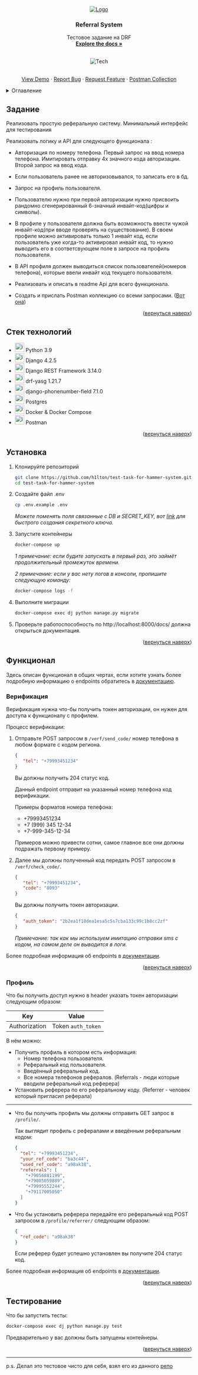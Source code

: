 <a name="readme-top"></a>
<br>
<div align="center">
  <a href="https://github.com/h1lton/test-task-for-hammer-system">
    <img src="https://img.icons8.com/?size=80&id=rT0QUnswQvfg&format=png" alt="Logo">
  </a>
  <h3>Referral System</h3>
  <p>
    Тестовое задание на DRF
    <br>
    <a href="https://github.com/h1lton/test-task-for-hammer-system"><strong>Explore the docs »</strong></a>
    <br>
    <br>
  </p>

  <img src="https://skillicons.dev/icons?i=py,django,postgres,docker,postman&theme=light" alt="Tech">

  <p>
    <br>
    <a href="https://github.com/h1lton/test-task-for-hammer-system">View Demo</a>
    ·
    <a href="https://github.com/h1lton/test-task-for-hammer-system/issues">Report Bug</a>
    ·
    <a href="https://github.com/h1lton/test-task-for-hammer-system/issues">Request Feature</a>
    ·
    <a href="https://documenter.getpostman.com/view/29629600/2s9YJhxfiX">Postman Collection</a>
  </p>
</div>


<details>
  <summary>Оглавление</summary>
  <ol>
    <li><a href="#задание">Задание</a></li>
    <li><a href="#стек-технологий">Стек технологий</a></li>
    <li><a href="#установка">Установка</a></li>
    <li>
      <a href="#функционал">Функционал</a>
      <ul>
        <li><a href="#верификация">Верификация</a></li>
        <li><a href="#профиль">Профиль</a></li>
      </ul>
    </li>
    <li><a href="#тестирование">Тестирование</a></li>
    <li><a href="#примечание">Примечание</a></li>
  </ol>
</details>

## Задание

Реализовать простую реферальную систему. Минимальный интерфейс для тестирования

Реализовать логику и API для следующего функционала :

- Авторизация по номеру телефона. Первый запрос на ввод номера телефона.
  Имитировать отправку 4х значного кода авторизации. Второй запрос на ввод кода.

- Если пользователь ранее не авторизовывался, то записать его в бд.

- Запрос на профиль пользователя.

- Пользователю нужно при первой авторизации нужно присвоить рандомно сгенерированный
  6-значный инвайт-код(цифры и символы).

- В профиле у пользователя должна быть возможность ввести чужой инвайт-код(при вводе проверять на существование).
  В своем профиле можно активировать только 1 инвайт код, если пользователь уже когда-то активировал инвайт код,
  то нужно выводить его в соответсвующем поле в запросе на профиль пользователя.

- В API профиля должен выводиться список пользователей(номеров телефона),
  которые ввели инвайт код текущего пользователя.

- Реализовать и описать в readme Api для всего функционала.

- Создать и прислать Postman коллекцию со всеми запросами. ([Вот она](https://documenter.getpostman.com/view/29629600/2s9YJhxfiX))

<p align="right">(<a href="#readme-top">вернуться наверх</a>)</p>

## Стек технологий

- <img src="https://skillicons.dev/icons?i=py&theme=light" alt="icon" style="width: 25px"> Python 3.9
- <img src="https://skillicons.dev/icons?i=django&theme=light" alt="icon" style="width: 25px"> Django 4.2.5
- <img src="https://skillicons.dev/icons?i=django&theme=light" alt="icon" style="width: 25px"> Django REST Framework 3.14.0
- <img src="https://skillicons.dev/icons?i=django&theme=light" alt="icon" style="width: 25px"> drf-yasg 1.21.7
- <img src="https://skillicons.dev/icons?i=django&theme=light" alt="icon" style="width: 25px"> django-phonenumber-field 7.1.0
- <img src="https://skillicons.dev/icons?i=postgres&theme=light" alt="icon" style="width: 25px"> Postgres
- <img src="https://skillicons.dev/icons?i=docker&theme=light" alt="icon" style="width: 25px"> Docker & Docker Compose
- <img src="https://skillicons.dev/icons?i=postman&theme=light" alt="icon" style="width: 25px"> Postman

<p align="right">(<a href="#readme-top">вернуться наверх</a>)</p>

## Установка

1. Клонируйте репозиторий
   ```sh
   git clone https://github.com/h1lton/test-task-for-hammer-system.git
   cd test-task-for-hammer-system
   ```
2. Создайте файл .env
   ```sh
   cp .env.example .env
   ```
   _Можете поменять поля связанные с DB и SECRET_KEY,
   вот [link](https://djecrety.ir/) для быстрого создания секретного ключа._
3. Запустите контейнеры
   ```sh
   docker-compose up
   ```
   _1 примечание: если будите запускать в первый раз, это займёт продолжительный промежуток времени._

   _2 примечание: если у вас нету логов в консоли, пропишите следующую команду:_
   ```sh
   docker-compose logs -f
   ```
4. Выполните миграции
   ```sh
   docker-compose exec dj python manage.py migrate
   ```
5. Проверьте работоспособность по http://localhost:8000/docs/ должна открыться документация.

<p align="right">(<a href="#readme-top">вернуться наверх</a>)</p>

## Функционал

Здесь описан функционал в общих чертах, если хотите узнать более подробную
информацию о endpoints обратитесь в [документацию](http://localhost:8000/docs/).

### Верификация

Верификация нужна что-бы получить токен авторизации, он нужен для доступа к функционалу с профилем.

Процесс верификации:

1. Отправьте POST запросом в `/verf/send_code/` номер телефона в любом формате с кодом региона.

   ```json
   {
      "tel": "+79993451234"
   }
   ```
   Вы должны получить 204 статус код.

   Данный endpoint отправит на указанный номер телефона код верификации.

   Примеры форматов номера телефона:
   - +79993451234
   - +7 (999) 345 12-34
   - +7-999-345-12-34

   Примеров можно привести сотни, самое главное все они должны подражать первому примеру.

2. Далее мы должны полученный код передать POST запросом в `/verf/check_code/`.

   ```json
   {
      "tel": "+79993451234",
      "code": "8093"
   }
   ```

   Вы должны получить токен авторизации.

   ```json
   {
      "auth_token": "2b2ea1f18dea1esa5c5s7cba133c99c1b8cc2zf"
   }
   ```
   _Примечание: так как мы используем имитацию отправки sms с кодом, на самом деле он выводится в логи._

Более подробная информация об endpoints в [документации](http://localhost:8000/docs/).

<p align="right">(<a href="#readme-top">вернуться наверх</a>)</p>

### Профиль

Что бы получить доступ нужно в header указать токен авторизации следующим образом:

| Key           | Value              |
|---------------|--------------------|
| Authorization | Token `auth_token` |

В нём можно:

- Получить профиль в котором есть информация:
    - Номер телефона пользователя.
    - Реферальный код пользователя.
    - Введённый реферальный код.
    - Все номера телефонов рефералов. (Referrals - люди которые вводили реферальный код реферера)
- Установить реферера по его реферальному коду. (Referrer - человек который пригласил реферала)

---

- Что бы получить профиль мы должны отправить GET запрос в `/profile/`.

  Так выглядит профиль с рефералами и введённым реферальным кодом:
  ```json
  {
    "tel": "+79993451234",
    "your_ref_code": "ba3с44",
    "used_ref_code": "a98ak38",
    "referrals": [
      "+79056881199",
      "+79085059889",
      "+79995552244",
      "+79117005050"
    ]
  }
  ```
- Что бы установить реферера передайте его реферальный код POST запросом в `/profile/referrer/` следующим образом:
  ```json
  {
    "ref_code": "a98ak38"
  }
  ```
  Если реферер будет успешно установлен вы получите 204 статус код.

Более подробная информация об endpoints в [документации](http://localhost:8000/docs/).

<p align="right">(<a href="#readme-top">вернуться наверх</a>)</p>

## Тестирование

Что бы запустить тесты:

```sh
docker-compose exec dj python manage.py test
```

Предварительно у вас должны быть запущены контейнеры.

<p align="right">(<a href="#readme-top">вернуться наверх</a>)</p>

___

p.s. Делал это тестовое чисто для себя, взял его из данного [репо](https://github.com/yury-yury/hammer_system)
